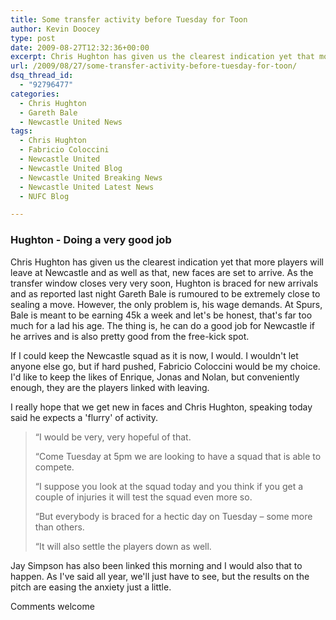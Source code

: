 ```yaml
---
title: Some transfer activity before Tuesday for Toon
author: Kevin Doocey
type: post
date: 2009-08-27T12:32:36+00:00
excerpt: Chris Hughton has given us the clearest indication yet that more players will leave at Newcastle and as well as that..
url: /2009/08/27/some-transfer-activity-before-tuesday-for-toon/
dsq_thread_id:
  - "92796477"
categories:
  - Chris Hughton
  - Gareth Bale
  - Newcastle United News
tags:
  - Chris Hughton
  - Fabricio Coloccini
  - Newcastle United
  - Newcastle United Blog
  - Newcastle United Breaking News
  - Newcastle United Latest News
  - NUFC Blog

---
```

### Hughton - Doing a very good job

Chris Hughton has given us the clearest indication yet that more players will leave at Newcastle and as well as that, new faces are set to arrive. As the transfer window closes very very soon, Hughton is braced for new arrivals and as reported last night Gareth Bale is rumoured to be extremely  close to sealing a move. However, the only problem is, his wage demands. At Spurs, Bale is meant to be earning 45k a week and let's be honest, that's far too much for a lad his age. The thing is, he can do a good job for Newcastle if he arrives and is also pretty good from the free-kick spot.

If I could keep the Newcastle squad as it is now, I would. I wouldn't let anyone else go, but if hard pushed, Fabricio Coloccini would be my choice. I'd like to keep the likes of Enrique, Jonas and Nolan, but conveniently enough, they are the players linked with leaving.

I really hope that we get new in faces and Chris Hughton, speaking today said he expects a 'flurry' of activity.

> “I would be very, very hopeful of that.
>
> “Come Tuesday at 5pm we are looking to have a squad that is able to compete.
>
> “I suppose you look at the squad today and you think if you get a couple of injuries it will test the squad even more so.
>
> “But everybody is braced for a hectic day on Tuesday – some more than others.
>
> “It will also settle the players down as well.

Jay Simpson has also been linked this morning and I would also that to happen. As I've said all year, we'll just have to see, but the results on the pitch are easing the anxiety just a little.

Comments welcome
